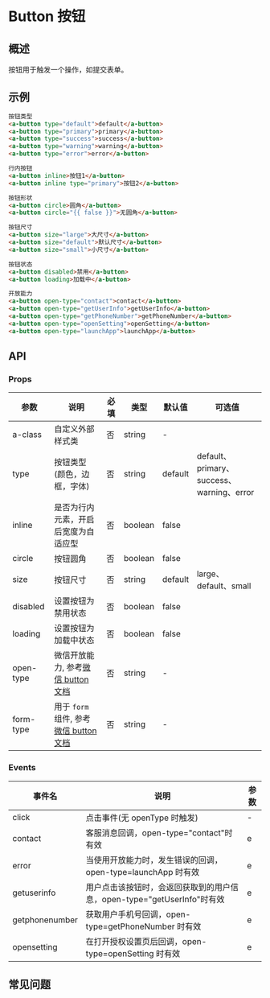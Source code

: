 # Button 按钮

## 概述

按钮用于触发一个操作，如提交表单。

## 示例

```html
按钮类型
<a-button type="default">default</a-button>
<a-button type="primary">primary</a-button>
<a-button type="success">success</a-button>
<a-button type="warning">warning</a-button>
<a-button type="error">error</a-button>

行内按钮
<a-button inline>按钮1</a-button>
<a-button inline type="primary">按钮2</a-button>

按钮形状
<a-button circle>圆角</a-button>
<a-button circle="{{ false }}">无圆角</a-button>

按钮尺寸
<a-button size="large">大尺寸</a-button>
<a-button size="default">默认尺寸</a-button>
<a-button size="small">小尺寸</a-button>

按钮状态
<a-button disabled>禁用</a-button>
<a-button loading>加载中</a-button>

开放能力
<a-button open-type="contact">contact</a-button>
<a-button open-type="getUserInfo">getUserInfo</a-button>
<a-button open-type="getPhoneNumber">getPhoneNumber</a-button>
<a-button open-type="openSetting">openSetting</a-button>
<a-button open-type="launchApp">launchApp</a-button>
```

## API

### Props

| 参数      | 说明                                                                                                             | 必填 | 类型    | 默认值  | 可选值                                    |
| --------- | ---------------------------------------------------------------------------------------------------------------- | ---- | ------- | ------- | ----------------------------------------- |
| a-class   | 自定义外部样式类                                                                                                 | 否   | string  | -       |                                           |
| type      | 按钮类型 (颜色，边框，字体)                                                                                      | 否   | string  | default | default、primary、success、warning、error |
| inline    | 是否为行内元素，开启后宽度为自适应型                                                                             | 否   | boolean | false   |                                           |
| circle    | 按钮圆角                                                                                                         | 否   | boolean | false   |                                           |
| size      | 按钮尺寸                                                                                                         | 否   | string  | default | large、default、small                     |
| disabled  | 设置按钮为禁用状态                                                                                               | 否   | boolean | false   |                                           |
| loading   | 设置按钮为加载中状态                                                                                             | 否   | boolean | false   |                                           |
| open-type | 微信开放能力, 参考[微信 button 文档](https://developers.weixin.qq.com/miniprogram/dev/component/button.html)     | 否   | string  | -       |                                           |
| form-type | 用于 `form` 组件, 参考[微信 button 文档](https://developers.weixin.qq.com/miniprogram/dev/component/button.html) | 否   | string  | -       |                                           |

### Events

| 事件名         | 说明                                                                    | 参数 |
| -------------- | ----------------------------------------------------------------------- | ---- |
| click          | 点击事件(无 openType 时触发)                                            | -    |
| contact        | 客服消息回调，open-type="contact"时有效                                 | e    |
| error          | 当使用开放能力时，发生错误的回调，open-type=launchApp 时有效            | e    |
| getuserinfo    | 用户点击该按钮时，会返回获取到的用户信息，open-type="getUserInfo"时有效 | e    |
| getphonenumber | 获取用户手机号回调，open-type=getPhoneNumber 时有效                     | e    |
| opensetting    | 在打开授权设置页后回调，open-type=openSetting 时有效                    | e    |

## 常见问题
